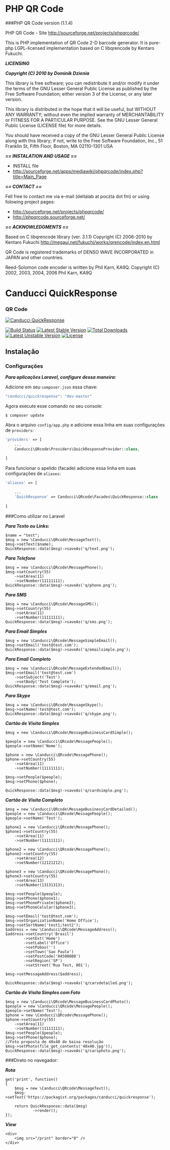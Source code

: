 # PHP QR Code 

###PHP QR Code version (1.1.4)

PHP QR Code - Site http://sourceforge.net/projects/phpqrcode/ 

This is PHP implementation of QR Code 2-D barcode generator. It is pure-php
LGPL-licensed implementation based on C libqrencode by Kentaro Fukuchi.

___LICENSING___

___Copyright (C) 2010 by Dominik Dzienia___ 

This library is free software; you can redistribute it and/or modify it under
the terms of the GNU Lesser General Public License as published by the Free
Software Foundation; either version 3 of the License, or any later version.

This library is distributed in the hope that it will be useful, but WITHOUT ANY
WARRANTY; without even the implied warranty of MERCHANTABILITY or FITNESS FOR A
PARTICULAR PURPOSE. See the GNU Lesser General Public License (LICENSE file)
for more details.

You should have received a copy of the GNU Lesser General Public License along
with this library; if not, write to the Free Software Foundation, Inc., 51
Franklin St, Fifth Floor, Boston, MA 02110-1301 USA

___== INSTALATION AND USAGE ==___

 * INSTALL file
 * http://sourceforge.net/apps/mediawiki/phpqrcode/index.php?title=Main_Page

___== CONTACT ==___

Fell free to contact me via e-mail (deltalab at poczta dot fm) or using
folowing project pages:

 * http://sourceforge.net/projects/phpqrcode/
 * http://phpqrcode.sourceforge.net/
  
___== ACKNOWLEDGMENTS ==___

Based on C libqrencode library (ver. 3.1.1) 
Copyright (C) 2006-2010 by Kentaro Fukuchi
http://megaui.net/fukuchi/works/qrencode/index.en.html

QR Code is registered trademarks of DENSO WAVE INCORPORATED in JAPAN and other
countries.

Reed-Solomon code encoder is written by Phil Karn, KA9Q.
Copyright (C) 2002, 2003, 2004, 2006 Phil Karn, KA9Q

# Canducci QuickResponse

### QR Code

[![Canducci QuickResponse](http://i666.photobucket.com/albums/vv25/netdragoon/pacote_zpsvgkl4fbt.png)](https://packagist.org/packages/canducci/quickresponse)

[![Build Status](https://travis-ci.org/netdragoon/phpqrcode.svg)](https://travis-ci.org/netdragoon/phpqrcode)
[![Latest Stable Version](https://poser.pugx.org/canducci/quickresponse/v/stable)](https://packagist.org/packages/canducci/quickresponse) 
[![Total Downloads](https://poser.pugx.org/canducci/quickresponse/downloads)](https://packagist.org/packages/canducci/quickresponse) 
[![Latest Unstable Version](https://poser.pugx.org/canducci/quickresponse/v/unstable)](https://packagist.org/packages/canducci/quickresponse) 
[![License](https://poser.pugx.org/canducci/quickresponse/license)](https://packagist.org/packages/canducci/quickresponse)

## Instalação

### Configurações

___Para aplicações Laravel, configure dessa maneira:___

Adicione em seu `composer.json` essa chave:

```PHP
"canducci/quickresponse": "dev-master"
```

Agora execute esse comando no seu console:

    $ composer update


Abra o arquivo `config/app.php` e adicione essa linha em suas configurações de `providers`:

```PHP
'providers' => [
    ...    
    Canducci\QRcode\Providers\QuickResponseProvider::class,
    
]
```

Para funcionar o apelido (facade) adicione essa linha em suas configurações de `aliases`:
```PHP
'aliases' => [

    ...
    'QuickResponse' => Canducci\QRcode\Facades\QuickResponse::class
    
]
```

###Como utilizar no Laravel

___Para Texto ou Links:___

    $name = "test";
    $msg = new \Canducci\QRcode\MessageText();
    $msg->setText($name);
    QuickResponse::data($msg)->saveAs('q/text.png');
    
___Para Telefone___
    
    $msg = new \Canducci\QRcode\MessagePhone();
    $msg->setCountry(55)
        ->setArea(11)
        ->setNumber(11111111);
    QuickResponse::data($msg)->saveAs('q/phone.png');
    
___Para SMS___
    
    $msg = new \Canducci\QRcode\MessageSMS();
    $msg->setCountry(55)
        ->setArea(11)
        ->setNumber(11111111);
    QuickResponse::data($msg)->saveAs('q/sms.png');    
	

___Para Email Simples___

    $msg = new \Canducci\QRcode\MessageSimpleEmail();
    $msg->setEmail('test@test.com');
    QuickResponse::data($msg)->saveAs('q/emailsimple.png');
        
___Para Email Completo___
    
    $msg = new \Canducci\QRcode\MessageExtendedEmail();
    $msg->setEmail('test@test.com')
        ->setSubject('Test')
        ->setBody('Test Complete');
    QuickResponse::data($msg)->saveAs('q/email.png');

___Para Skype___

    $msg = new \Canducci\QRcode\MessageSkype();
    $msg->setName('test@test.com');
    QuickResponse::data($msg)->saveAs('q/skype.png');

___Cartão de Visita Simples___

    $msg = new \Canducci\QRcode\MessageBusinessCardSimple();
    
    $people = new \Canducci\QRcode\MessagePeople();
    $people->setName('Nome');
    
    $phone = new \Canducci\QRcode\MessagePhone();
    $phone->setCountry(55)
        ->setArea(11)
        ->setNumber(11111111);
        
    $msg->setPeople($people);
    $msg->setPhone($phone);
    
    QuickResponse::data($msg)->saveAs('q/cardsimple.png');
    
___Cartão de Visita Completo___

    $msg = new \Canducci\QRcode\MessageBusinessCardDetailed();
    $people = new \Canducci\QRcode\MessagePeople();
    $people->setName('Test');
    
    $phone1 = new \Canducci\QRcode\MessagePhone();
    $phone1->setCountry(55)
        ->setArea(11)
        ->setNumber(11111111);
        
    $phone2 = new \Canducci\QRcode\MessagePhone();
    $phone2->setCountry(55)
        ->setArea(12)
        ->setNumber(12121212);
        
    $phone3 = new \Canducci\QRcode\MessagePhone();
    $phone3->setCountry(55)
        ->setArea(13)
        ->setNumber(13131313);
        
    $msg->setPeople($people);
    $msg->setPhone($phone1);
    $msg->setPhonePrivate($phone2);
    $msg->setPhoneCelular($phone3);
    
    $msg->setEmail('test@test.com');
    $msg->setOrganizationName('Home Office');
    $msg->setSortName('test1;test2');
    $address = new \Canducci\QRcode\MessageAddress();
    $address->setCountry('Brasil')
            ->setExt('Home')
            ->setLabel('Office')
            ->setPobox('')
            ->setTown('Sao Paulo')
            ->setPostCode('04500000')
            ->setRegion('SP')
            ->setStreet('Rua Test, 001');
            
    $msg->setMessageAddress($address);
    
    QuickResponse::data($msg)->saveAs('q/carsdetailed.png');
    
___Cartão de Visita Simples com Foto___

    $msg = new \Canducci\QRcode\MessageBusinessCardPhoto();
    $people = new \Canducci\QRcode\MessagePeople();
    $people->setName('Test');
    $phone = new \Canducci\QRcode\MessagePhone();
    $phone->setCountry(55)
        ->setArea(11)
        ->setNumber(11111111);
    $msg->setPeople($people);
    $msg->setPhone($phone);
    //Foto proposta de 40x40 de baixa resolução 
    $msg->setPhoto(file_get_contents('40x40.jpg'));
    QuickResponse::data($msg)->saveAs('q/carsphoto.png');
    
###Direto no navegador:

___Rota___

    get('print', function()
    {
        $msg = new \Canducci\QRcode\MessageText();
        $msg->setText('https://packagist.org/packages/canducci/quickresponse');
    
        return QuickResponse::data($msg)
                ->render();
    });
    
___View___

    <div>
        <img src="/print" border="0" />
    </div>